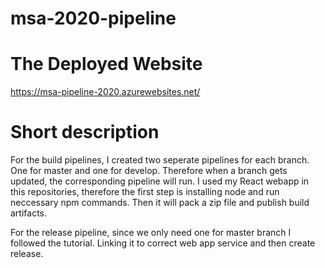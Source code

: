 # msa-2020-pipeline

# The Deployed Website
https://msa-pipeline-2020.azurewebsites.net/


# Short description
For the build pipelines, I created two seperate pipelines for each branch. One for master and one for develop.
Therefore when a branch gets updated, the corresponding pipeline will run.
I used my React webapp in this repositories, therefore the first step is installing node and run neccessary npm commands.
Then it will pack a zip file and publish build artifacts.

For the release pipeline, since we only need one for master branch I followed the tutorial. Linking it to correct web app service and then create release.
